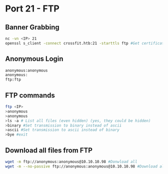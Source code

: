 # Port 21 - FTP

## Banner Grabbing

```bash
nc -vn <IP> 21
openssl s_client -connect crossfit.htb:21 -starttls ftp #Get certificate if any
```

## Anonymous Login

```bash
anonymous:anonymous
anonymous:
ftp:ftp
```

## FTP commands

```bash
ftp <IP>
>anonymous
>anonymous
>ls -a # List all files (even hidden) (yes, they could be hidden)
>binary #Set transmission to binary instead of ascii
>ascii #Set transmission to ascii instead of binary
>bye #exit
```

## Download all files from FTP

```bash
wget -m ftp://anonymous:anonymous@10.10.10.98 #Donwload all
wget -m --no-passive ftp://anonymous:anonymous@10.10.10.98 #Download all
```
